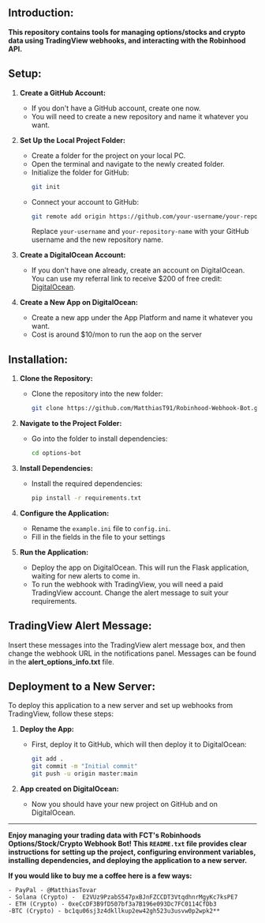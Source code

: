 Introduction:
-------------

**This repository contains tools for managing options/stocks and crypto data using TradingView webhooks,
and interacting with the Robinhood API.**

Setup:
------

1. **Create a GitHub Account:**
    - If you don't have a GitHub account, create one now.
    - You will need to create a new repository and name it whatever you want.

2. **Set Up the Local Project Folder:**
    - Create a folder for the project on your local PC.
    - Open the terminal and navigate to the newly created folder.
    - Initialize the folder for GitHub:
        ```sh
        git init
        ```
    - Connect your account to GitHub:
        ```sh
        git remote add origin https://github.com/your-username/your-repository-name.git
        ```
        Replace `your-username` and `your-repository-name` with your GitHub username and the new repository name.

3. **Create a DigitalOcean Account:**
    - If you don't have one already, create an account on DigitalOcean. You can use my referral link to receive $200 of free credit: [DigitalOcean](https://m.do.co/c/de7d99f5f217).

4. **Create a New App on DigitalOcean:**
    - Create a new app under the App Platform and name it whatever you want.
    - Cost is around $10/mon to run the aop on the server

Installation:
-------------

1. **Clone the Repository:**
    - Clone the repository into the new folder:
        ```sh
        git clone https://github.com/MatthiasT91/Robinhood-Webhook-Bot.git
        ```

2. **Navigate to the Project Folder:**
    - Go into the folder to install dependencies:
        ```sh
        cd options-bot
        ```

3. **Install Dependencies:**
    - Install the required dependencies:
        ```sh
        pip install -r requirements.txt
        ```
4. **Configure the Application:**
    - Rename the `example.ini` file to `config.ini`.
    - Fill in the fields in the file to your settings
      

5. **Run the Application:**
    - Deploy the app on DigitalOcean. This will run the Flask application, waiting for new alerts to come in.
    - To run the webhook with TradingView, you will need a paid TradingView account. Change the alert message to suit your requirements.
      

TradingView Alert Message:
--------------------------

Insert these messages into the TradingView alert message box, and then change the webhook URL in the notifications panel. Messages can be found in the **alert_options_info.txt** file.

Deployment to a New Server:
---------------------------

To deploy this application to a new server and set up webhooks from TradingView, follow these steps:

1. **Deploy the App:**
    - First, deploy it to GitHub, which will then deploy it to DigitalOcean:
        ```sh
        git add .
        git commit -m "Initial commit"
        git push -u origin master:main
        ```

2. **App created on DigitalOcean:**
    - Now you should have your new project on GitHub and on DigitalOcean.

---

**Enjoy managing your trading data with FCT's Robinhoods Options/Stock/Crypto Webhook Bot! This `README.txt` file provides clear instructions for setting up the project, configuring environment variables, installing dependencies, and deploying the application to a new server.**

**If you would like to buy me a coffee here is a few ways:**

    - PayPal - @MatthiasTovar
    - Solana (Crypto) -  E2VUz9PzabS547pxBJnFZCCDT3VtqdhnrMgyKc7ksPE7
    - ETH (Crypto) - 0xeCcDF3B9fD507bf3a7B196e093Dc7FC0114CfDb3
    -BTC (Crypto) - bc1qu06sj3z4dkllkup2ew42gh523u3usvw0p2wpk2**
